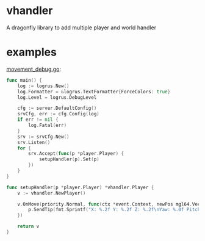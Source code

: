 # vhandler

A dragonfly library to add multiple player and world handler

# examples

<a href="/examples/movement_debug.go">movement_debug.go</a>:

```go
func main() {
	log := logrus.New()
	log.Formatter = &logrus.TextFormatter{ForceColors: true}
	log.Level = logrus.DebugLevel

	cfg := server.DefaultConfig()
	srvCfg, err := cfg.Config(log)
	if err != nil {
		log.Fatal(err)
	}
	srv := srvCfg.New()
	srv.Listen()
	for {
		srv.Accept(func(p *player.Player) {
			setupHandler(p).Set(p)
		})
	}
}

func setupHandler(p *player.Player) *vhandler.Player {
	v := vhandler.NewPlayer()

	v.OnMove(priority.Normal, func(ctx *event.Context, newPos mgl64.Vec3, newYaw, newPitch float64) {
		p.SendTip(fmt.Sprintf("X: %.2f Y: %.2f Z: %.2f\nYaw: %.0f Pitch: %.0f", newPos.X(), newPos.Y(), newPos.Z(), newYaw, newPitch))
	})

	return v
}
```